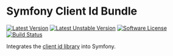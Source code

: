 # Symfony Client Id Bundle

[![Latest Version][ico-version]][link-packagist]
[![Latest Unstable Version][ico-unstable-version]][link-packagist]
[![Software License][ico-license]](LICENSE)
[![Build Status][ico-github-actions]][link-github-actions]

Integrates the [client id library](https://github.com/Setono/client-id) into Symfony.

[ico-version]: https://poser.pugx.org/setono/client-id-bundle/v/stable
[ico-unstable-version]: https://poser.pugx.org/setono/client-id-bundle/v/unstable
[ico-license]: https://poser.pugx.org/setono/client-id-bundle/license
[ico-github-actions]: https://github.com/Setono/ClientIdBundle/workflows/build/badge.svg

[link-packagist]: https://packagist.org/packages/setono/client-id-bundle
[link-github-actions]: https://github.com/Setono/ClientIdBundle/actions
